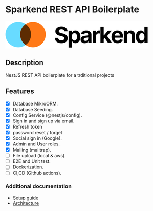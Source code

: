 # Sparkend REST API Boilerplate

![logo](/assets/logo.svg)

## Description

NestJS REST API boilerplate for a trditional projects

## Features

- [x] Database MikroORM.
- [x] Database Seeding.
- [x] Config Service (@nestjs/config).
- [x] Sign in and sign up via email.
- [x] Refresh token
- [x] password reset / forget
- [x] Social sign in (Google).
- [x] Admin and User roles.
- [x] Mailing (mailtrap).
- [ ] File upload (local & aws).
- [ ] E2E and Unit test.
- [ ] Dockerization.
- [ ] CI,CD (Github actions).

### Additional documentation

- [Setup guide](/docs/setup.md)
- [Architecture](/docs/architecture.md)
